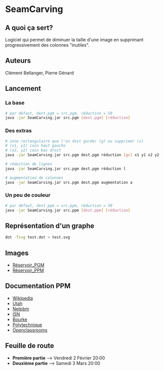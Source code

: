# SeamCarving

## A quoi ça sert?
Logiciel qui permet de diminuer la taille d'une image en supprimant progressivement des colonnes "inutiles".

## Auteurs
Clément Bellanger, Pierre Génard

## Lancement

### La base
```bash
# par défaut, dest.pgm = src.pgm, réduction = 50
java -jar SeamCarving.jar src.pgm [dest.pgm] [réduction]
```

### Des extras
```bash
# zone rectangulaire que l'on doit garder (g) ou supprimer (s)
# (x1, y1) coin haut gauche 
# (x2, y2) coin bas droit
java -jar SeamCarving.jar src.pgm dest.pgm réduction [gs] x1 y1 x2 y2

# réduction de lignes
java -jar SeamCarving.jar src.pgm dest.pgm réduction l

# augmentation de colonnes
java -jar SeamCarving.jar src.pgm dest.pgm augmentation a
```

### Un peu de couleur
```bash
# par défaut, dest.ppm = src.ppm, réduction = 50
java -jar SeamCarving.jar src.ppm [dest.ppm] [réduction]
```

## Représentation d'un graphe
```bash
dot -Tsvg test.dot > test.svg
```

## Images
- [Réservoir_PGM](http://people.sc.fsu.edu/~jburkardt/data/pgma/)
- [Réservoir_PPM](http://igm.univ-mlv.fr/~incerti/IMAGES/PPM.htm)

## Documentation PPM
- [Wikipedia](https://fr.wikipedia.org/wiki/Portable_pixmap)
- [Utah](http://www.eng.utah.edu/~cs5610/ppm.html)
- [Netpbm](http://netpbm.sourceforge.net/doc/ppm.html)
- [ISN](http://www.info-isn.fr/Mini%20projet%20image.pdf)
- [Bourke](http://paulbourke.net/dataformats/ppm/)
- [Polytechnique](https://www.enseignement.polytechnique.fr/informatique/profs/Philippe.Chassignet/PGM/index.html)
- [Openclassrooms](https://openclassrooms.com/forum/sujet/lecture-et-modification-d-une-image-ppm-73883)

## Feuille de route
- **Première partie** --> Vendredi 2 Février 20:00
- **Deuxième partie** --> Samedi 3 Mars 20:00
